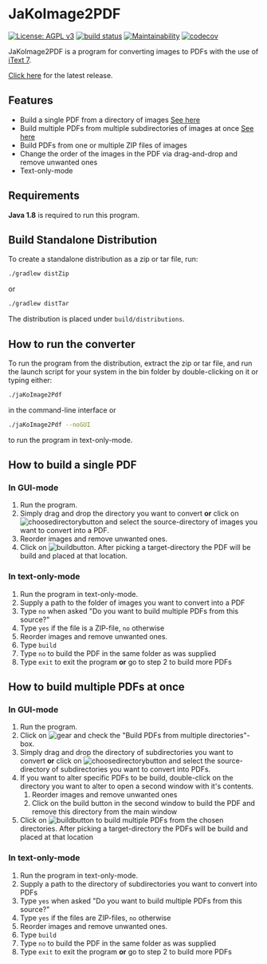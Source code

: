 # JaKoImage2PDF
[![License: AGPL v3](https://img.shields.io/badge/License-AGPL%20v3-blue.svg)](https://www.gnu.org/licenses/agpl-3.0) [![build status](https://travis-ci.org/nihas101/java-kotlin-image-to-pdf-converter.svg?branch=master)](https://travis-ci.org/nihas101/java-kotlin-image-to-pdf-converter) [![Maintainability](https://api.codeclimate.com/v1/badges/32c17125b13bb7c177bc/maintainability)](https://codeclimate.com/github/nihas101/java-kotlin-images-to-pdf-converter/maintainability) 
[![codecov](https://codecov.io/gh/nihas101/java-kotlin-image-to-pdf-converter/branch/master/graph/badge.svg)](https://codecov.io/gh/nihas101/java-kotlin-image-to-pdf-converter)

JaKoImage2PDF is a program for converting images to PDFs with the use of [iText 7](https://itextpdf.com/).

[Click here](https://github.com/nihas101/java-kotlin-image-to-pdf-converter/releases/latest) for the latest release.

## Features

- Build a single PDF from a directory of images [See here](https://github.com/nihas101/java-kotlin-images-to-pdf-converter/blob/master/README.md#how-to-build-a-single-pdf)
- Build multiple PDFs from multiple subdirectories of images at once [See here](https://github.com/nihas101/java-kotlin-images-to-pdf-converter/blob/master/README.md#how-to-build-multiple-pdfs-at-once)
- Build PDFs from one or multiple ZIP files of images
- Change the order of the images in the PDF via drag-and-drop and remove unwanted ones
- Text-only-mode

## Requirements
**Java 1.8** is required to run this program.

## Build Standalone Distribution

To create a standalone distribution as a zip or tar file, run:

```sh
./gradlew distZip
```
or
```sh
./gradlew distTar
```

The distribution is placed under `build/distributions`.

## How to run the converter

To run the program from the distribution, extract the zip or tar file, and run the launch script for your system in the bin folder by double-clicking on it or typing either:
```sh
./jaKoImage2Pdf
```
in the command-line interface or
```sh
./jaKoImage2Pdf --noGUI
```
to run the program in text-only-mode.

## How to build a single PDF

### In GUI-mode

1. Run the program.
2. Simply drag and drop the directory you want to convert **or** click on ![choosedirectorybutton](https://user-images.githubusercontent.com/19901622/35849256-453993be-0b21-11e8-924c-b04b2e69e1b3.PNG) and select the source-directory of images you want to convert into a PDF.
3. Reorder images and remove unwanted ones.
4. Click on ![buildbutton](https://user-images.githubusercontent.com/19901622/35849742-e93f197e-0b22-11e8-8dab-4185c43171eb.PNG). After picking a target-directory the PDF will be build and placed at that location.

### In text-only-mode

1. Run the program in text-only-mode.
2. Supply a path to the folder of images you want to convert into a PDF
3. Type ``no`` when asked "Do you want to build multiple PDFs from this source?"
4. Type ``yes`` if the file is a ZIP-file, ``no`` otherwise
5. Reorder images and remove unwanted ones.
6. Type ``build``
7. Type ``no`` to build the PDF in the same folder as was supplied
8. Type ``exit`` to exit the program **or** go to step 2 to build more PDFs

## How to build multiple PDFs at once

### In GUI-mode

1. Run the program.
2. Click on ![gear](https://user-images.githubusercontent.com/19901622/35849782-0f48b198-0b23-11e8-8599-15fbdd355392.PNG) and check the "Build PDFs from multiple directories"-box.
3. Simply drag and drop the directory of subdirectories you want to convert **or** click on ![choosedirectorybutton](https://user-images.githubusercontent.com/19901622/35849256-453993be-0b21-11e8-924c-b04b2e69e1b3.PNG) and select the source-directory of subdirectories you want to convert into PDFs.
4. If you want to alter specific PDFs to be build, double-click on the directory you want to alter to open a second window with it's contents.
    1. Reorder images and remove unwanted ones
    2. Click on the build button in the second window to build the PDF and remove this directory from the main window
5. Click on ![buildbutton](https://user-images.githubusercontent.com/19901622/35849742-e93f197e-0b22-11e8-8dab-4185c43171eb.PNG) to build multiple PDFs from the chosen directories. After picking a target-directory the PDFs will be build and placed at that location

### In text-only-mode

1. Run the program in text-only-mode.
2. Supply a path to the directory of subdirectories you want to convert into PDFs
3. Type ``yes`` when asked "Do you want to build multiple PDFs from this source?"
4. Type ``yes`` if the files are ZIP-files, ``no`` otherwise
5. Reorder images and remove unwanted ones.
6. Type ``build``
7. Type ``no`` to build the PDF in the same folder as was supplied
8. Type ``exit`` to exit the program **or** go to step 2 to build more PDFs
